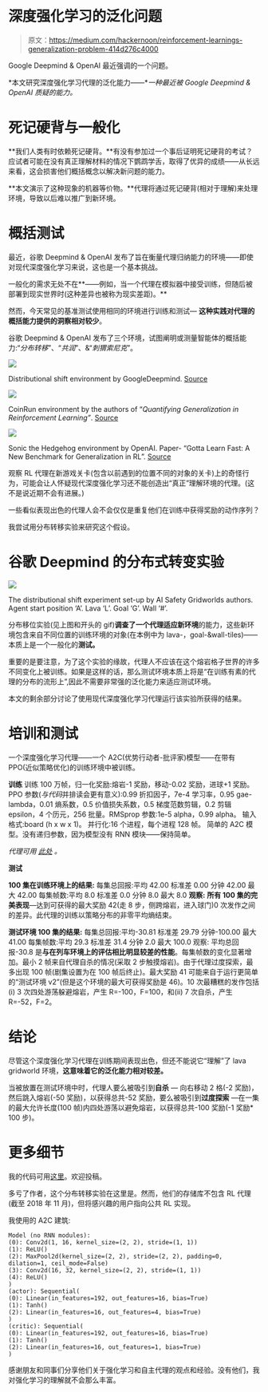 # 深度强化学习的泛化问题

> 原文：<https://medium.com/hackernoon/reinforcement-learnings-generalization-problem-414d276c4000>

Google Deepmind & OpenAI 最近强调的一个问题。

*本文研究深度强化学习代理的泛化能力——**一种最近被 Google Deepmind & OpenAI 质疑的能力。*

# 死记硬背与一般化

**我们人类有时依赖死记硬背。**有没有参加过一个事后证明死记硬背的考试？应试者可能在没有真正理解材料的情况下鹦鹉学舌，取得了优异的成绩——从长远来看，这会损害他们概括概念以解决新问题的能力。

**本文演示了这种现象的机器等价物。**代理将通过死记硬背(相对于理解)来处理环境，导致以后难以推广到新环境。

# 概括测试

最近，谷歌 Deepmind & OpenAI 发布了旨在衡量代理归纳能力的环境——即使对现代深度强化学习来说，这也是一个基本挑战。

一般化的需求无处不在**——例如，当一个代理在模拟器中接受训练，但随后被部署到现实世界时(这种差异也被称为现实差距)。**

然而，今天常见的基准测试使用相同的环境进行训练和测试— **这种实践对代理的概括能力提供的洞察相对较少**。

谷歌 Deepmind & OpenAI 发布了三个环境，试图阐明或测量智能体的概括能力:“*分布转移*”、“*共润*”、&“*刺猬索尼克*”。

![](img/93ec4a76fddcac2b0418e7d382d6ac8a.png)

Distributional shift environment by GoogleDeepmind. [Source](https://deepmind.com/blog/specifying-ai-safety-problems)

![](img/4549ac034bd6799aa2ef2b5306179c97.png)

CoinRun environment by the authors of “*Quantifying Generalization in Reinforcement Learning”*. [Source](https://blog.openai.com/quantifying-generalization-in-reinforcement-learning)

![](img/d887dd57f8fa44cee9911beb5774fe22.png)

Sonic the Hedgehog environment by OpenAI. Paper- “Gotta Learn Fast: A New Benchmark for Generalization in RL”. [Source](https://blog.openai.com/retro-contest)

观察 RL 代理在新游戏关卡(包含以前遇到的位置不同的对象的关卡)上的奇怪行为，可能会让人怀疑现代深度强化学习还不能创造出“真正”理解环境的代理。(这不是说近期不会有进展。)

一些看似表现出色的代理人会不会仅仅是重复他们在训练中获得奖励的动作序列？

我尝试用分布转移实验来研究这个假设。

# 谷歌 Deepmind 的分布式转变实验

![](img/5825dd50cb48e78dd846c3682912e4be.png)

The distributional shift experiment set-up by AI Safety Gridworlds authors. Agent start position ‘A’. Lava ‘L’. Goal ‘G’. Wall ‘#’.

分布移位实验(见上图和开头的 gif)**调查了一个代理适应新环境**的能力，这些新环境包含来自不同位置的训练环境的对象(在本例中为 lava-，goal-&wall-tiles)——本质上是一个一般化的**测试。**

重要的是要注意，为了这个实验的缘故，代理人不应该在这个熔岩格子世界的许多不同变化上被训练。如果是这样的话，那么测试环境本质上将是“在训练有素的代理的分布的流形上”,因此不需要非常强的泛化能力来适应测试环境。

本文的剩余部分讨论了使用现代深度强化学习代理运行该实验所获得的结果。

# 培训和测试

一个深度强化学习代理——一个 A2C(优势行动者-批评家)模型——在带有 PPO(近似策略优化)的训练环境中被训练。

**训练**
训练 100 万帧，归一化奖励:熔岩-1 奖励，移动-0.02 奖励，进球+1 奖励。
PPO 参数(*与代码*并排读会更有意义):0.99 折扣因子，7e-4 学习率，0.95 gae-lambda，0.01 熵系数，0.5 价值损失系数，0.5 梯度范数剪辑，0.2 剪辑 epsilon，4 个历元，256 批量。RMSprop 参数:1e-5 alpha，0.99 alpha。
输入格式:board (h x w x 1)。
并行化:16 个进程，每个进程 128 帧。
简单的 A2C 模型。没有递归参数，因为模型没有 RNN 模块——保持简单。

*代理可用* [*此处*](https://github.com/davidleejy/ai-safety-gridworlds) *。*

**测试**

**100 集在训练环境上的结果:**
每集总回报:平均 42.00 标准差 0.00 分钟 42.00 最大 42.00
每集帧数:平均 8.0 标准差 0.0 分钟 8.0 最大 8.0
**观察:**
**所有 100 集的完美表现**—达到可获得的最大奖励 42(走 8 步，侧跨熔岩，进入球门)0 次发作之间的差异。此代理的训练以策略分布的非零平均熵结束。

**测试环境 100 集的结果:**
每集总回报:平均-30.81 标准差 29.79 分钟-100.00 最大 41.00
每集帧数:平均 29.3 标准差 31.4 分钟 2.0 最大 100.0
观察:
平均总回报-30.8 是**与在列车环境上的评估相比明显较差的性能**。每集帧数的变化显著增加。最小 2 帧来自代理自杀的情况(采取 2 步触摸熔岩)。由于代理过度探索，最多出现 100 帧(剧集设置为在 100 帧后终止)。最大奖励 41 可能来自于运行更简单的“测试环境 v2”(但是这个环境的最大可获得奖励是 46)。10 次最糟糕的发作包括(i) 3 次四处游荡躲避熔岩，产生 R=-100，F=100，和(ii) 7 次自杀，产生 R=-52，F=2。

# 结论

尽管这个深度强化学习代理在训练期间表现出色，但还不能说它“理解”了 lava gridworld 环境，**这意味着它的泛化能力相对较差。**

当被放置在测试环境中时，代理人要么被吸引到**自杀** *—* 向右移动 2 格(-2 奖励)，然后跳入熔岩(-50 奖励)，以获得总共-52 奖励，要么被吸引到**过度探索** —在一集的最大允许长度(100 帧)内四处游荡以避免熔岩，以获得总共-100 奖励(-1 奖励* 100 步)。

# 更多细节

我的代码可用[这里](https://github.com/davidleejy/ai-safety-gridworlds)。欢迎投稿。

多亏了作者，这个分布转移实验在这里是。然而，他们的存储库不包含 RL 代理(截至 2018 年 11 月)，但将感兴趣的用户指向公共 RL 实现。

我使用的 A2C 建筑:

```
Model (no RNN modules):
(0): Conv2d(1, 16, kernel_size=(2, 2), stride=(1, 1))
(1): ReLU()
(2): MaxPool2d(kernel_size=(2, 2), stride=(2, 2), padding=0, dilation=1, ceil_mode=False)
(3): Conv2d(16, 32, kernel_size=(2, 2), stride=(1, 1))
(4): ReLU()
)
(actor): Sequential(
(0): Linear(in_features=192, out_features=16, bias=True)
(1): Tanh()
(2): Linear(in_features=16, out_features=4, bias=True)
)
(critic): Sequential(
(0): Linear(in_features=192, out_features=16, bias=True)
(1): Tanh()
(2): Linear(in_features=16, out_features=1, bias=True)
)
```

感谢朋友和同事们分享他们关于强化学习和自主代理的观点和经验。没有他们，我对强化学习的理解就不会那么丰富。